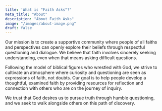 ```yaml
---
title: 'What is "Faith Asks"?'
meta_title: "About"
description: "About Faith Asks"
image: "/images/about-image.png"
draft: false
---
```


Our mission is to create a supportive community where people of all faiths and perspectives can openly explore their beliefs through respectful questioning and dialogue. We believe that faith involves sincerely seeking understanding, even when that means asking difficult questions.

Following the model of biblical figures who wrestled with God, we strive to cultivate an atmosphere where curiosity and questioning are seen as expressions of faith, not doubts. Our goal is to help people develop a thoughtful, examined faith by providing resources for reflection and connection with others who are on the journey of inquiry.

We trust that God desires us to pursue truth through humble questioning, and we seek to walk alongside others on this path of discovery.
